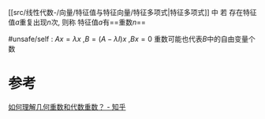 
[[src/线性代数-/向量/特征值与特征向量/特征多项式|特征多项式]] 中 若 存在特征值$a$重复出现$n$次, 则称 特征值$a$有==重数$n$==

#unsafe/self :  $Ax=\lambda x$ ,$B=(A-\lambda I)x$ ,$Bx=0$ 
	重数可能也代表$B$中的自由变量个数

# 参考
[如何理解几何重数和代数重数？ - 知乎](https://www.zhihu.com/question/379643506)
